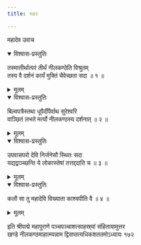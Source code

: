 ```yaml
---
title: १७२

---
```

महादेव उवाच  

<details open><summary>विश्वास-प्रस्तुतिः</summary>

तस्मात्तीर्थात्परं तीर्थं नीलकण्ठेति विश्रुतम्  
तस्य वै दर्शनं कार्यं मुक्तिं चैवेच्छता सदा ॥ १ ॥
</details>

<details><summary>मूलम्</summary>

तस्मात्तीर्थात्परं तीर्थं नीलकण्ठेति विश्रुतम्  
तस्य वै दर्शनं कार्यं मुक्तिं चैवेच्छता सदा ॥ १ ॥
</details>



<details open><summary>विश्वास-प्रस्तुतिः</summary>

बिल्वपत्रैस्तथा धूपैर्दीपैर्वाथ सुरेश्वरि  
वाञ्छितं लभते मर्त्यो नीलकण्ठस्य दर्शनात् ॥ २ ॥
</details>

<details><summary>मूलम्</summary>

बिल्वपत्रैस्तथा धूपैर्दीपैर्वाथ सुरेश्वरि  
वाञ्छितं लभते मर्त्यो नीलकण्ठस्य दर्शनात् ॥ २ ॥
</details>



<details open><summary>विश्वास-प्रस्तुतिः</summary>

उपवासपरो देवि निर्जनेसौ स्थितः सदा  
यद्यद्वाञ्च्छन्ति ये लोकास्तेषां तत्तद्ददाति च ॥ ३ ॥
</details>

<details><summary>मूलम्</summary>

उपवासपरो देवि निर्जनेसौ स्थितः सदा  
यद्यद्वाञ्च्छन्ति ये लोकास्तेषां तत्तद्ददाति च ॥ ३ ॥
</details>



<details open><summary>विश्वास-प्रस्तुतिः</summary>

कलौ सा तु महादेवि विख्याता काश्यपीति वै ॥ ४ ॥
</details>

<details><summary>मूलम्</summary>

कलौ सा तु महादेवि विख्याता काश्यपीति वै ॥ ४ ॥
</details>


इति श्रीपाद्मे महापुराणे पञ्चपञ्चाशत्साहस्र्यां संहितायामुत्तर  
खण्डे नीलकण्ठमाहात्म्यन्नाम द्विसप्तत्यधिकशततमोऽध्यायः १७२